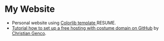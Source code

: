# My Website

<ul>
  <li>
    Personal website using <a href="https://colorlib.com/wp/template/resume/">Colorlib template </a> RESUME.
  </li>
  <li>
    <a href="https://www.youtube.com/watch?v=CJLb8UUIJPg">Tutorial how to set up a free hosting with costume domain on GitHub</a> by <a href="http://christian.gen.co/">Christian Genco</a>.
  </li>

